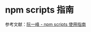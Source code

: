 # npm scripts 指南

参考文献：[阮一峰 - npm scripts 使用指南](http://www.ruanyifeng.com/blog/2016/10/npm_scripts.html)
